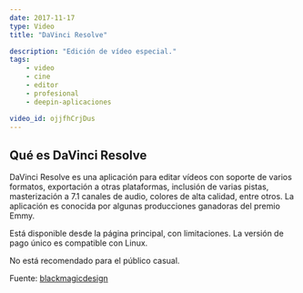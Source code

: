 ```yaml
---
date: 2017-11-17
type: Video
title: "DaVinci Resolve"

description: "Edición de vídeo especial."
tags:
    - video
    - cine
    - editor
    - profesional
    - deepin-aplicaciones

video_id: ojjfhCrjDus
---
```


## Qué es DaVinci Resolve

DaVinci Resolve es una aplicación para editar vídeos con soporte de varios formatos, exportación a otras plataformas, inclusión de varias pistas, masterización a 7.1 canales de audio, colores de alta calidad, entre otros. La aplicación es conocida por algunas producciones ganadoras del premio Emmy.

Está disponible desde la página principal, con limitaciones. La versión de pago único es compatible con Linux.

No está recomendado para el público casual.

Fuente: [blackmagicdesign](https://www.blackmagicdesign.com/mx/products/davinciresolve/)
